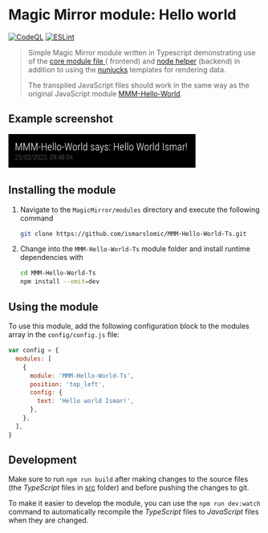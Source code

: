 # Magic Mirror module: Hello world

[![CodeQL](https://github.com/ismarslomic/MMM-Hello-World-Ts/actions/workflows/codeql.yml/badge.svg)](https://github.com/ismarslomic/MMM-Hello-World-Ts/actions/workflows/codeql.yml)
[![ESLint](https://github.com/ismarslomic/MMM-Hello-World-Ts/actions/workflows/eslint.yml/badge.svg)](https://github.com/ismarslomic/MMM-Hello-World-Ts/actions/workflows/eslint.yml)

> Simple Magic Mirror module written in Typescript demonstrating use of
> the [core module file ](https://docs.magicmirror.builders/development/core-module-file.html#available-module-instance-properties) (
> frontend)
> and [node helper](https://docs.magicmirror.builders/development/node-helper.html) (backend) in addition to using
> the [nunjucks](https://mozilla.github.io/nunjucks/) templates for rendering data.
>
> The transpiled JavaScript files should work in the same way as the original JavaScript
> module [MMM-Hello-World](https://github.com/ismarslomic/MMM-Hello-World).

## Example screenshot

![Screenshot](screenshot.png)

## Installing the module

1. Navigate to the `MagicMirror/modules` directory and execute the following command

   ```sh
   git clone https://github.com/ismarslomic/MMM-Hello-World-Ts.git
   ```

2. Change into the `MMM-Hello-World-Ts` module folder and install runtime dependencies with
   ```sh
   cd MMM-Hello-World-Ts
   npm install --omit=dev
   ```

## Using the module

To use this module, add the following configuration block to the modules array in
the `config/config.js` file:

```js
var config = {
  modules: [
    {
      module: 'MMM-Hello-World-Ts',
      position: 'top_left',
      config: {
        text: 'Hello world Ismar!',
      },
    },
  ],
}
```

## Development

Make sure to run `npm run build` after making changes to the source files (the _TypeScript_ files in [src](src) folder)
and before pushing the changes to git.

To make it easier to develop the module, you can use the `npm run dev:watch` command to automatically recompile the
_TypeScript_ files to _JavaScript_ files when they are changed.
